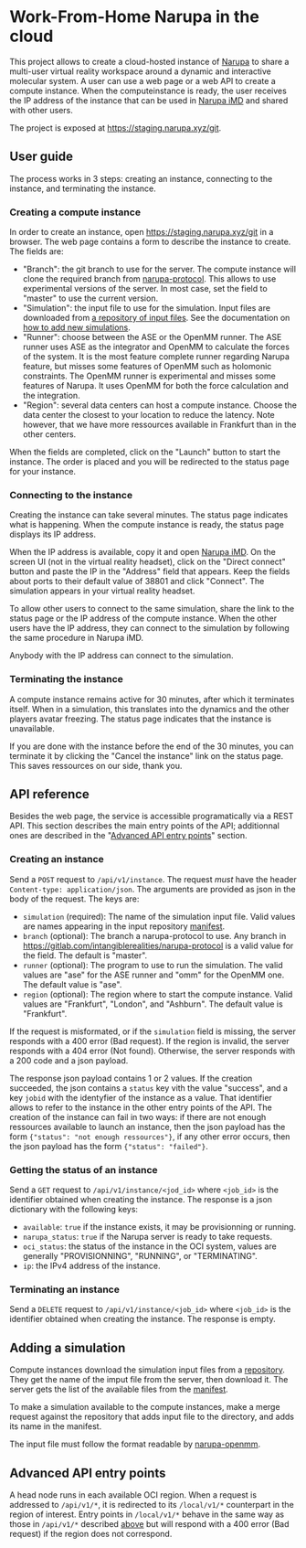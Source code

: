 Work-From-Home Narupa in the cloud
==================================

This project allows to create a cloud-hosted instance of
[Narupa](https://gitlab.com/intangiblerealities/narupa-protocol) to share a
multi-user virtual reality workspace around a dynamic and interactive
molecular system. A user can use a web page or a web API to create a compute
instance. When the computeinstance is ready, the user receives the IP address of
the instance that can be used in
[Narupa iMD](https://gitlab.com/intangiblerealities/narupa-applications/narupa-imd)
and shared with other users.

The project is exposed at <https://staging.narupa.xyz/git>.

## User guide

The process works in 3 steps: creating an instance, connecting to the instance,
and terminating the instance.

### Creating a compute instance

In order to create an instance, open <https://staging.narupa.xyz/git> in a
browser. The web page contains a form to describe the instance to create.
The fields are:

* "Branch": the git branch to use for the server. The compute instance will
  clone the required branch from
  [narupa-protocol](https://gitlab.com/intangiblerealities/narupa-protocol).
  This allows to use experimental versions of the server. In most case, set the
  field to "master" to use the current version.
* "Simulation": the input file to use for the simulation. Input files are
  downloaded from
  [a repository of input files](https://gitlab.com/intangiblerealities/narupacloud/narupa-cloud-simulation-inputs).
  See the documentation on [how to add new simulations](#adding-a-simulation).
* "Runner": choose between the ASE or the OpenMM runner. The ASE runner uses
  ASE as the integrator and OpenMM to calculate the forces of the system. It is
  the most feature complete runner regarding Narupa feature, but misses some
  features of OpenMM such as holomonic constraints. The OpenMM runner is
  experimental and misses some features of Narupa. It uses OpenMM for both the
  force calculation and the integration.
* "Region": several data centers can host a compute instance. Choose the data
  center the closest to your location to reduce the latency. Note however, that
  we have more ressources available in Frankfurt than in the other centers.

When the fields are completed, click on the "Launch" button to start the
instance. The order is placed and you will be redirected to the status page for
your instance.

### Connecting to the instance

Creating the instance can take several minutes. The status page indicates what
is happening. When the compute instance is ready, the status page displays its
IP address.

When the IP address is available, copy it and open
[Narupa iMD](https://gitlab.com/intangiblerealities/narupa-applications/narupa-imd).
On the screen UI (not in the virtual reality headset), click on the "Direct
connect" button and paste the IP in the "Address" field that appears. Keep the
fields about ports to their default value of 38801 and click "Connect". The
simulation appears in your virtual reality headset.

To allow other users to connect to the same simulation, share the link to the
status page or the IP address of the compute instance. When the other users
have the IP address, they can connect to the simulation by following the same
procedure in Narupa iMD.

Anybody with the IP address can connect to the simulation.

### Terminating the instance

A compute instance remains active for 30 minutes, after which it terminates
itself. When in a simulation, this translates into the dynamics and the other
players avatar freezing. The status page indicates that the instance is
unavailable.

If you are done with the instance before the end of the 30 minutes, you can
terminate it by clicking the "Cancel the instance" link on the status page.
This saves ressources on our side, thank you.

## API reference

Besides the web page, the service is accessible programatically via a REST API.
This section describes the main entry points of the API; additionnal ones are
described in the "[Advanced API entry points](#advanced-api-entry-points)"
section.

### Creating an instance

Send a `POST` request to `/api/v1/instance`. The request *must* have the header
`Content-type: application/json`. The arguments are provided as json in the body
of the request. The keys are:

* `simulation` (required): The name of the simulation input file. Valid values
  are names appearing in the input repository
  [manifest](https://gitlab.com/intangiblerealities/narupacloud/narupa-cloud-simulation-inputs/-/blob/master/manifest.txt).
* `branch` (optional): The branch a narupa-protocol to use. Any branch in
  <https://gitlab.com/intangiblerealities/narupa-protocol> is a valid value for
  the field. The default is "master".
* `runner` (optional): The program to use to run the simulation. The valid
  values are "ase" for the ASE runner and "omm" for the OpenMM one. The default
  value is "ase".
* `region` (optional): The region where to start the compute instance. Valid
  values are "Frankfurt", "London", and "Ashburn". The default value is
  "Frankfurt".

If the request is misformated, or if the `simulation` field is missing, the
server responds with a 400 error (Bad request). If the region is invalid, the
server responds with a 404 error (Not found). Otherwise, the server responds
with a 200 code and a json payload.

The response json payload contains 1 or 2 values. If the creation succeeded,
the json contains a `status` key vith the value "success", and a key `jobid`
with the identyfier of the instance as a value. That identifier allows to
refer to the instance in the other entry points of the API. The creation of the
instance can fail in two ways: if there are not enough ressources available
to launch an instance, then the json payload has the form `{"status": "not
enough ressources"}`, if any other error occurs, then the json payload has
the form `{"status": "failed"}`.

### Getting the status of an instance

Send a `GET` request to `/api/v1/instance/<jod_id>` where `<job_id>` is the
identifier obtained when creating the instance. The response is a json
dictionary with the following keys:

* `available`: `true` if the instance exists, it may be provisionning or running.
* `narupa_status`: `true` if the Narupa server is ready to take requests.
* `oci_status`: the status of the instance in the OCI system, values are
  generally "PROVISIONNING", "RUNNING", or "TERMINATING".
* `ip`: the IPv4 address of the instance.

### Terminating an instance

Send a `DELETE` request to `/api/v1/instance/<job_id>` where `<job_id>` is the
identifier obtained when creating the instance. The response is empty.

## Adding a simulation

Compute instances download the simulation input files from a
[repository](https://gitlab.com/intangiblerealities/narupacloud/narupa-cloud-simulation-inputs).
They get the name of the imput file from the server, then download it. The
server gets the list of the available files from the [manifest](https://gitlab.com/intangiblerealities/narupacloud/narupa-cloud-simulation-inputs/-/blob/master/manifest.txt).

To make a simulation available to the compute instances, make a merge request
against the repository that adds input file to the directory, and adds its
name in the manifest.

The input file must follow the format readable by
[narupa-openmm](https://narupa.readthedocs.io/en/latest/python/narupa.openmm.serializer.html).

## Advanced API entry points

A head node runs in each available OCI region. When a request is addressed to
`/api/v1/*`, it is redirected to its `/local/v1/*` counterpart in the region of
interest. Entry points in `/local/v1/*` behave in the same way as those in
`/api/v1/*` described [above](#api-reference) but will respond with a 400 error
(Bad request) if the region does not correspond.